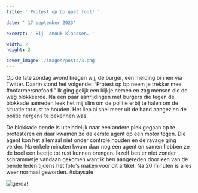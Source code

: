 ```yaml
---
title: ' Protest op bp gaat fout! '

date: ' 17 september 2023' 

excerpt: ' Bij  Anouk klaassen. '

width: 2
height: 2

cover_image: '/images/posts/3.png'
---
```


Op de late zondag avond kregen wij, de burger, een melding binnen via Twitter. Daarin stond het volgende: “Protest op bp neem je trekker mee #nofarmersnofood.” Ik ging gelijk een kijkje nemen en zag mensen die de weg blokkeerde. Na een paar aanrijdingen met burgers die tegen de blokkade aanreden leek het mij slim om de politie erbij te halen om de situatie tot rust te houden. Het liep al snel meer uit de hand aangezien de politie nergens te bekennen was. 

  De blokkade bende is uiteindelijk naar een andere plek gegaan op te protesteren en daar kwamen ze de eerste agent op een motor tegen. Die agent kon het allemaal niet onder controle houden en de ravage ging verder. Na enkele minuten kwam daar nog een agent en samen hebben ze de boel een beetje tot rust kunnen brengen. Ikzelf ben er niet zonder schrammetje vandaan gekomen want ik ben aangereden door een van de bende leden tijdens het  foto's maken voor dit artikel. Na 20 minuten is alles weer normaal geworden. #staysafe

![gerda!](/images/posts/4.png)